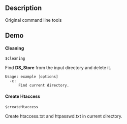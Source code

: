 ## Description

Original command line tools

## Demo
#### Cleaning
```
$cleaning
```
Find **DS_Store** from the input directory and delete it.
```
Usage: example [options]
  -c:    
      Find current directory.
```

#### Create Htaccess
```
$createHtaccess
```
Create htaccess.txt and htpasswd.txt in current directory.
